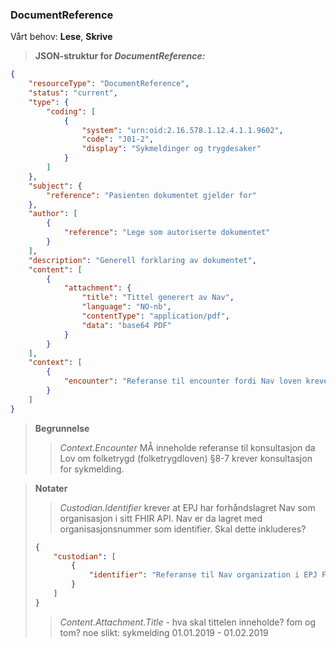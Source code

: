 ### DocumentReference

Vårt behov: **Lese**, **Skrive**

> **JSON-struktur for _DocumentReference:_**

```json
{
    "resourceType": "DocumentReference",
    "status": "current",
    "type": {
        "coding": [
            {
                "system": "urn:oid:2.16.578.1.12.4.1.1.9602",
                "code": "J01-2",
                "display": "Sykmeldinger og trygdesaker"
            }
        ]
    },
    "subject": {
        "reference": "Pasienten dokumentet gjelder for"
    },
    "author": [
        {
            "reference": "Lege som autoriserte dokumentet"
        }
    ],
    "description": "Generell forklaring av dokumentet",
    "content": [
        {
            "attachment": {
                "title": "Tittel generert av Nav",
                "language": "NO-nb",
                "contentType": "application/pdf",
                "data": "base64 PDF"
            }
        }
    ],
    "context": [
        {
            "encounter": "Referanse til encounter fordi Nav loven krever konsultasjon for sykmelding"
        }
    ]
}
```

> **Begrunnelse**
>
> > _Context.Encounter_ MÅ inneholde referanse til konsultasjon da Lov om folketrygd (folketrygdloven) §8-7 krever konsultasjon for sykmelding.

> **Notater**
>
> > _Custodian.Identifier_ krever at EPJ har forhåndslagret Nav som organisasjon i sitt FHIR API. Nav er da lagret med organisasjonsnummer som identifier. Skal dette inkluderes?
>
> ```json
> {
>     "custodian": [
>         {
>             "identifier": "Referanse til Nav organization i EPJ FHIR API. Eks: api.no/fhir/Organization?identifier=889640782"
>         }
>     ]
> }
> ```
>
> > _Content.Attachment.Title_ - hva skal tittelen inneholde?
> > fom og tom? noe slikt: sykmelding 01.01.2019 - 01.02.2019
